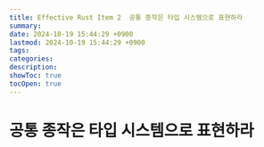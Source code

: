 ```yaml
---
title: Effective Rust Item 2  공통 종작은 타입 시스템으로 표현하라
summary: 
date: 2024-10-19 15:44:29 +0900
lastmod: 2024-10-19 15:44:29 +0900
tags: 
categories: 
description: 
showToc: true
tocOpen: true
---
```


# 공통 종작은 타입 시스템으로 표현하라


